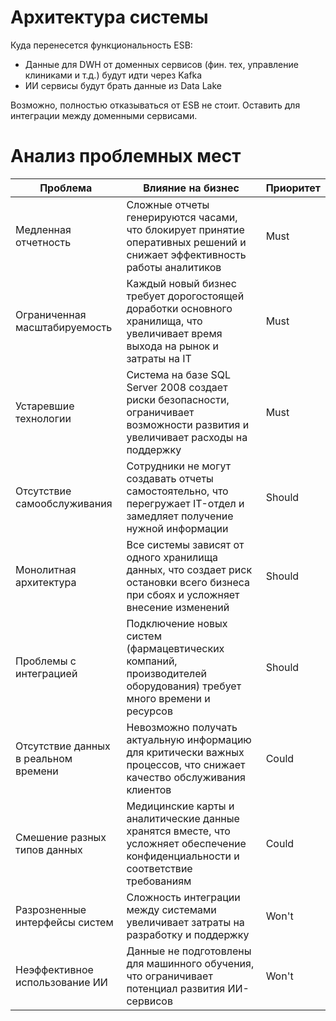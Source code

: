 # Архитектура системы
Куда перенесется функциональность ESB:
 * Данные для DWH от доменных сервисов (фин. тех, управление клиниками и т.д.) будут идти через Kafka
 * ИИ сервисы будут брать данные из Data Lake

Возможно, полностью отказываться от ESB не стоит. Оставить для интеграции между доменными сервисами.

# Анализ проблемных мест

| Проблема                             | Влияние на бизнес                                                                                                                 | Приоритет |
|--------------------------------------|-----------------------------------------------------------------------------------------------------------------------------------|-----------|
| Медленная отчетность                 | Сложные отчеты генерируются часами, что блокирует принятие оперативных решений и снижает эффективность работы аналитиков          | Must      |
| Ограниченная масштабируемость        | Каждый новый бизнес требует дорогостоящей доработки основного хранилища, что увеличивает время выхода на рынок и затраты на IT    | Must      |
| Устаревшие технологии                | Система на базе SQL Server 2008 создает риски безопасности, ограничивает возможности развития и увеличивает расходы на поддержку  | Must      |
| Отсутствие самообслуживания          | Сотрудники не могут создавать отчеты самостоятельно, что перегружает IT-отдел и замедляет получение нужной информации             | Should    |
| Монолитная архитектура               | Все системы зависят от одного хранилища данных, что создает риск остановки всего бизнеса при сбоях и усложняет внесение изменений | Should    |
| Проблемы с интеграцией               | Подключение новых систем (фармацевтических компаний, производителей оборудования) требует много времени и ресурсов                | Should    |
| Отсутствие данных в реальном времени | Невозможно получать актуальную информацию для критически важных процессов, что снижает качество обслуживания клиентов             | Could     |
| Смешение разных типов данных         | Медицинские карты и аналитические данные хранятся вместе, что усложняет обеспечение конфиденциальности и соответствие требованиям | Could     |
| Разрозненные интерфейсы систем       | Сложность интеграции между системами увеличивает затраты на разработку и поддержку                                                | Won't     |
| Неэффективное использование ИИ       | Данные не подготовлены для машинного обучения, что ограничивает потенциал развития ИИ-сервисов                                    | Won't     |